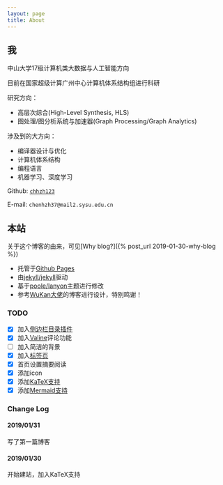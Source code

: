 ```yaml
---
layout: page
title: About
---
```


## 我
中山大学17级计算机类大数据与人工智能方向

目前在国家超级计算广州中心计算机体系结构组进行科研

研究方向：
* 高层次综合(High-Level Synthesis, HLS)
* 图处理/图分析系统与加速器(Graph Processing/Graph Analytics)

涉及到的大方向：
* 编译器设计与优化
* 计算机体系结构
* 编程语言
* 机器学习、深度学习

Github: [`chhzh123`](https://github.com/chhzh123)

E-mail: `chenhzh37@mail2.sysu.edu.cn`

## 本站
关于这个博客的由来，可见[Why blog?]({% post_url 2019-01-30-why-blog %})
* 托管于[Github Pages](https://pages.github.com)
* 由[jekyll/jekyll](https://github.com/jekyll/jekyll)驱动
* 基于[poole/lanyon](https://github.com/poole/lanyon)主题进行修改
* 参考[WuKan大佬](https://wu-kan.github.io/)的博客进行设计，特别鸣谢！

### TODO

- [x] 加入[侧边栏目录插件](https://github.com/ghiculescu/jekyll-table-of-contents)
- [x] 加入[Valine](https://valine.js.org/)评论功能
- [ ] 加入简洁的背景
- [x] 加入[标签页](http://chris.house/blog/building-a-simple-archive-page-with-jekyll/)
- [x] 首页设置摘要阅读
- [x] 添加icon
- [x] 添加[KaTeX支持](https://www.jianshu.com/p/f2b28954d902)
- [x] 添加[Mermaid支持](https://github.com/gnab/remark/wiki/Adding-graphs-via-Mermaid)

### Change Log
#### 2019/01/31
写了第一篇博客

#### 2019/01/30
开始建站，加入KaTeX支持